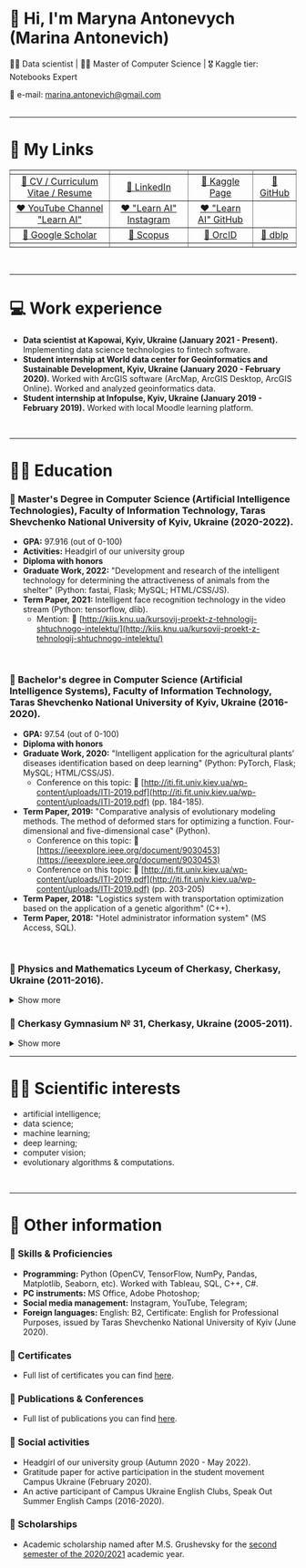 # 👋 Hi, I'm Maryna Antonevych (Marina Antonevich)
👩‍💻 Data scientist | 👩‍🎓 Master of Computer Science | 🎖 Kaggle tier: Notebooks Expert
<br/>

📩 e-mail: marina.antonevich@gmail.com <br/>
<br/>

<hr>

# 🔗 My Links
<table rules="all" style="text-align:center">
<tbody>

  <tr>
    <td></td>
    <td></td>
    <td></td>
    <td></td>
  </tr>
  
  <tr>
    <td><a href="https://www.canva.com/design/DAE6YtdOBAQ/AjIeHbKUTYxZucwciY135w/view?utm_content=DAE6YtdOBAQ&utm_campaign=designshare&utm_medium=link&utm_source=publishsharelink#1">👤 CV / Curriculum Vitae / Resume</a></td>
    <td><a href="https://www.linkedin.com/in/maryna-antonevych/">👤 LinkedIn</a></td>
    <td><a href="https://www.kaggle.com/maricinnamon">👤 Kaggle Page</a></td>
    <td><a href="https://github.com/maricinnamon">👤 GitHub</a></td>
  </tr>
  
  <tr>
    <td><a href="https://www.youtube.com/channel/UCEJ8IRbmEl3tEZahc17pwrw">❤️ YouTube Channel "Learn AI"</a></td>
    <td><a href="https://www.instagram.com/learn.ai.python/">❤️ "Learn AI" Instagram</a></td>
    <td><a href="https://github.com/learn-ai-python">❤️ "Learn AI" GitHub</a></td>
    <td></td>
  </tr>
  
  <tr>
    <td><a href="https://scholar.google.com/citations?user=1FYbaYwAAAAJ&hl=uk">📄 Google Scholar</a></td>
    <td><a href="https://www.scopus.com/authid/detail.uri?authorId=57216150467">📄 Scopus</a></td>
    <td><a href="https://orcid.org/0000-0003-3640-7630">📄 OrcID</a></td>
    <td><a href="https://dblp.org/pid/309/3242.html">📄 dblp</a></td>
  </tr>
  
  <tr>
    <td></td>
    <td></td>
    <td></td>
    <td></td>
  </tr>
  
</tbody>
</table>
<br/>

<hr>

# 💻 Work experience
- **Data scientist at Kapowai, Kyiv, Ukraine (January 2021 - Present).** Implementing data science technologies to fintech software.
- **Student internship at World data center for Geoinformatics and Sustainable Development, Kyiv, Ukraine (January 2020 - February 2020).** Worked with ArcGIS software (ArcMap, ArcGIS Desktop, ArcGIS Online). Worked and analyzed geoinformatics data.
- **Student internship at Infopulse, Kyiv, Ukraine (January 2019 - February 2019).** Worked with local Moodle learning platform.
<br/>

<hr>

# 👩‍🎓 Education
### 📍 Master's Degree in Computer Science (Artificial Intelligence Technologies), Faculty of Information Technology, Taras Shevchenko National University of Kyiv, Ukraine (2020-2022).
- **GPA:** 97.916 (out of 0-100)
- **Activities:** Headgirl of our university group
- **Diploma with honors**
- **Graduate Work, 2022:** "Development and research of the intelligent technology for determining the attractiveness of animals from the shelter" (Python: fastai, Flask; MySQL; HTML/CSS/JS).
- **Term Paper, 2021:** Intelligent face recognition technology in the video stream (Python: tensorflow, dlib). 
    - Mention: 🔗 [http://kiis.knu.ua/kursovij-proekt-z-tehnologij-shtuchnogo-intelektu/](http://kiis.knu.ua/kursovij-proekt-z-tehnologij-shtuchnogo-intelektu/)
<br/>



### 📍 Bachelor's degree in Computer Science (Artificial Intelligence Systems), Faculty of Information Technology, Taras Shevchenko National University of Kyiv, Ukraine (2016-2020).
- **GPA:** 97.54 (out of 0-100)
- **Diploma with honors**
- **Graduate Work, 2020:** "Intelligent application for the agricultural plants’ diseases identification based on deep learning" (Python: PyTorch, Flask; MySQL; HTML/CSS/JS).
    - Conference on this topic: 🔗 [http://iti.fit.univ.kiev.ua/wp-content/uploads/ITI-2019.pdf](http://iti.fit.univ.kiev.ua/wp-content/uploads/ITI-2019.pdf) (pp. 184-185).
- **Term Paper, 2019:** "Comparative analysis of evolutionary modeling methods. The method of deformed stars for optimizing a function. Four-dimensional and five-dimensional case" (Python).
     - Conference on this topic: 🔗 [https://ieeexplore.ieee.org/document/9030453](https://ieeexplore.ieee.org/document/9030453)<br/>
     - Conference on this topic: 🔗 [http://iti.fit.univ.kiev.ua/wp-content/uploads/ITI-2019.pdf](http://iti.fit.univ.kiev.ua/wp-content/uploads/ITI-2019.pdf) (pp. 203-205)<br/>
- **Term Paper, 2018:** "Logistics system with transportation optimization based on the application of a genetic algorithm" (C++).
- **Term Paper, 2018:** "Hotel administrator information system" (MS Access, SQL).
<br/>

### 📍 Physics and Mathematics Lyceum of Cherkasy, Cherkasy, Ukraine (2011-2016).
<details><summary>Show more</summary>
- **GPA:** 11.5 (out of 0-12)
- **Participant in Minor Academy of Sciences of Ukraine, 2015. Paper:** "The lucky tickets of the second rank"
    - Mention of my participation: 🔗 [http://math.cdu.edu.ua/wp-content/uploads/2018/01/Доповідь-8-Бабенко.pptx](http://math.cdu.edu.ua/wp-content/uploads/2018/01/Доповідь-8-Бабенко.pptx)
    - Mention of my participation: 🔗 [http://ckmatem.ucoz.ua/peremozhci_i_turu_iii_etapu-2015.docx](http://ckmatem.ucoz.ua/peremozhci_i_turu_iii_etapu-2015.docx)
</details>

### 📍 Cherkasy Gymnasium № 31, Cherkasy, Ukraine (2005-2011).
<details><summary>Show more</summary>
- Participant in Math City Olympiads
- Participant in Elementary School Olympiads
</details>
<hr>

# 👩‍💻 Scientific interests
- artificial intelligence; 
- data science; 
- machine learning; 
- deep learning; 
- computer vision; 
- evolutionary algorithms & computations.
<br/>

<hr>

# 💾 Other information
### 📍 Skills & Proficiencies
- **Programming:** Python (OpenCV, TensorFlow, NumPy, Pandas, Matplotlib, Seaborn,  etc). Worked with Tableau, SQL, C++, C#.
- **PC instruments:** MS Office, Adobe Photoshop;
- **Social media management:** Instagram, YouTube, Telegram;
- **Foreign languages:** English: B2, Certificate: English for Professional Purposes, issued by Taras Shevchenko National University of Kyiv (June 2020).

### 📍 Certificates
- Full list of certificates you can find [here](./certificates.html).

### 📍 Publications & Conferences
- Full list of publications you can find [here](./publications.html).

### 📍 Social activities
- Headgirl of our university group (Autumn 2020 - May 2022).
- Gratitude paper for active participation in the student movement Campus Ukraine (February 2020).
- An active participant of Campus Ukraine English Clubs, Speak Out Summer English Camps (2016-2020).

### 📍 Scholarships
- Academic scholarship named after M.S. Grushevsky for the [second semester of the 2020/2021](https://mon.gov.ua/ua/npa/pro-priznachennya-akademichnoyi-stipendiyi-imeni-m-s-grushevskogo-na-ii-semestr-20202021-navchalnogo-roku) academic year.

